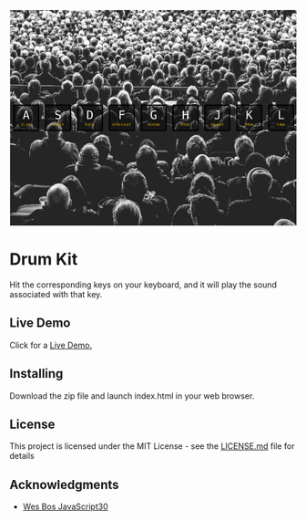 ![Demo Image](img/drum-kit-demo.jpg)
# Drum Kit

Hit the corresponding keys on your keyboard, and it will play the sound associated with that key.

## Live Demo

Click for a [Live Demo.](http://apps.javierlona.com/drum-kit/)

## Installing

Download the zip file and launch index.html in your web browser.


## License

This project is licensed under the MIT License - see the [LICENSE.md](LICENSE.md) file for details

## Acknowledgments

* [Wes Bos JavaScript30](https://javascript30.com/)
